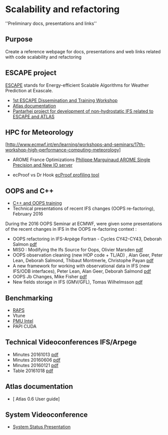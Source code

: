 # Scalability and refactoring
''Preliminary docs, presentations and links''


## Purpose

Create a reference webpage for docs, presentations and web links related with code scalability and refactoring

## ESCAPE project

[ESCAPE](http://www.hpc-escape.eu/home) stands for Energy-efficient Scalable Algorithms for Weather Prediction at Exascale.

- [1st ESCAPE Dissemination and Training Workshop](http://www.hpc-escape.eu/media-hub/escape-events/1st-dissemination-workshop)
- [Atlas documentation](https://hirlam.org/trac/attachment/wiki/Scalability_and_Refactoring/atlas-0.6-userguide.pdf)
- [Pantarhei project for development of non-hydrostatic IFS related to ESCAPE and ATLAS](http://www.ecmwf.int/en/research/projects/pantarhei)

## HPC for Meteorology

[http://www.ecmwf.int/en/learning/workshops-and-seminars/17th-workshop-high-performance-computing-meteorology]

- AROME France Optimizations [Philippe Marguinaud AROME Single Precision and New IO server](https://hirlam.org/trac/attachment/wiki/Scalability_and_Refactoring/16796-optimizations-arpege-and-arome.pdf)

- ecProof vs Dr Hook [ecProof profiling tool](https://hirlam.org/trac/attachment/wiki/Scalability_and_Refactoring/16809-ecprof-meets-high-resolution-ifs-forecast-model-ecmwf.pdf)

## OOPS and C++

- [C++ and OOPS training ](https://hirlam.org/trac/wiki/OOPS/C%2B%2BOOPSTraining201210)
- Technical presentations of recent IFS changes (OOPS re-factoring), February 2016

During the 2016 OOPS Seminar at ECMWF, were given some presentations of the recent changes in IFS in the OOPS re-factoring context :

- OOPS refactoring in IFS-Arpège Fortran - Cycles CY42-CY43, Deborah Salmon [pdf](https://hirlam.org/trac/attachment/wiki/Scalability_and_Refactoring/oops_deborah.pdf)
- MISO : Modifying the Ifs Source for Oops, Olivier Marsden [pdf](https://hirlam.org/trac/attachment/wiki/Scalability_and_Refactoring/rd_pres_feb16_olivier.pdf)
- OOPS observation cleaning (new HOP code + TL/AD) , Alan Geer, Peter Lean, Deborah Salmond, Thibaut Montmerle, Christophe Payan [pdf](https://hirlam.org/trac/attachment/wiki/Scalability_and_Refactoring/pre_oops_20160202_alan.pdf)
- A new framework for working with observational data in IFS (new IFS/ODB interfaces), Peter Lean, Alan Geer, Deborah Salmond [pdf](https://hirlam.org/trac/attachment/wiki/Scalability_and_Refactoring/lean_oops_seminar_2016.pdf)
- OOPS Jb Changes, Mike Fisher [pdf](https://hirlam.org/trac/attachment/wiki/Scalability_and_Refactoring/oops_20160202_mike.pdf)
- New fields storage in IFS (GMV/GFL), Tomas Wilhelmsson [pdf](https://hirlam.org/trac/attachment/wiki/Scalability_and_Refactoring/new-fields-tomas.pdf)

## Benchmarking

- [RAPS](http://www.ecmwf.int/sites/default/files/elibrary/2012/14020-raps-introduction.pdf)
- Vtune 
- [PMU Intel](https://software.intel.com/en-us/articles/intel-performance-counter-monitor)
- PAPI CUDA 

## Technical Videoconferences IFS/Arpege


- Minutes 20161013 [pdf ](https://hirlam.org/trac/attachment/wiki/Scalability_and_Refactoring/minutes_20161013.pdf) 
- Minutes 20160606 [pdf ](https://hirlam.org/trac/attachment/wiki/Scalability_and_Refactoring/minutes_20160606_V1.pdf)
- Minutes 20160121 [pdf](https://hirlam.org/trac/attachment/wiki/Scalability_and_Refactoring/minutes_20160121_V3.pdf)
- Table 20161018 [pdf](https://hirlam.org/trac/attachment/wiki/Scalability_and_Refactoring/table_20161018_Update.pdf)

## Atlas documentation

- [ Atlas 0.6 User guide]

## System Videoconference

- [System Status Presentation](https://hirlam.org/trac/attachment/wiki/Scalability_and_Refactoring/HIRLAM%20System-core%20Videoconf%20%2020161107.pptx)